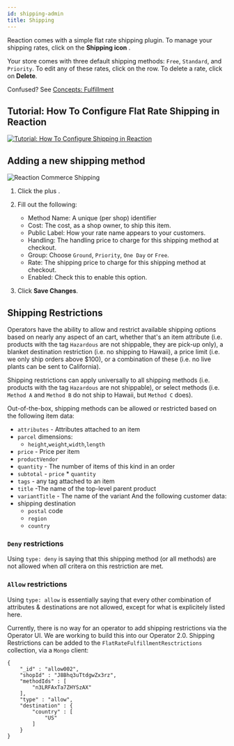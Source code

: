 ```yaml
---
id: shipping-admin
title: Shipping
---
```


Reaction comes with a simple flat rate shipping plugin. To manage your shipping rates, click on the **Shipping icon** <i class="rui font-icon fa fa-truck"></i>.

Your store comes with three default shipping methods: `Free`, `Standard`, and `Priority`. To edit any of these rates, click on the row. To delete a rate, click on **Delete**.

Confused? See [Concepts: Fulfillment](concepts-fulfillment.md)

## Tutorial: How To Configure Flat Rate Shipping in Reaction

[![Tutorial: How To Configure Shipping in Reaction](/assets/guide-shipping-video-screenshot.png)](https://www.youtube.com/watch?v=fiR_kV1GBdg)

## Adding a new shipping method

![](/assets/admin-dashboard-shipping-2.png "Reaction Commerce Shipping")

1. Click the plus <i class="font-icon fa fa-plus"></i>.
2. Fill out the following:

    - Method Name: A unique (per shop) identifier
    - Cost: The cost, as a shop owner, to ship this item.
    - Public Label: How your rate name appears to your customers.
    - Handling: The handling price to charge for this shipping method at checkout.
    - Group: Choose `Ground`, `Priority`, `One Day` or `Free`.
    - Rate: The shipping price to charge for this shipping method at checkout.
    - Enabled: Check this to enable this option.

3. Click **Save Changes**.

## Shipping Restrictions

Operators have the ability to allow and restrict available shipping options based on nearly any aspect of an cart, whether that's an item attribute (i.e. products with the tag `Hazardous` are not shippable, they are pick-up only), a blanket destination restriction (i.e. no shipping to Hawaii), a price limit (i.e. we only ship orders above $100), or a combination of these (i.e. no live plants can be sent to California).

Shipping restrictions can apply universally to all shipping methods (i.e. products with the tag `Hazardous` are not shippable), or select methods (i.e. `Method A` and `Method B` do not ship to Hawaii, but `Method C` does).

Out-of-the-box, shipping methods can be allowed or restricted based on the following item data: 
  - `attributes` - Attributes attached to an item
  - `parcel` dimensions:
    - `height`,`weight`,`width`,`length`
  - `price` - Price per item
  - `productVendor`
  - `quantity` - The number of items of this kind in an order
  - `subtotal` - `price` * `quantity`
  - `tags` - any tag attached to an item
  - `title` -The name of the top-level parent product
  - `variantTitle` - The name of the variant
And the following customer data:
  - shipping destination
    - `postal` code
    - `region`
    - `country`
    
### `Deny` restrictions

Using `type: deny` is saying that this shipping method (or all methods) are not allowed when *all* critera on this restriction are met.

    
### `Allow` restrictions

Using `type: allow` is essentially saying that every other combination of attributes & destinations are not allowed, except for what is explicitely listed here.

Currently, there is no way for an operator to add shipping restrictions via the Operator UI. We are working to build this into our Operator 2.0. Shipping Restrictions can be added to the `FlatRateFulfillmentResctrictions` collection, via a `Mongo` client:


```
{
    "_id" : "allow002",
    "shopId" : "J8Bhq3uTtdgwZx3rz",
    "methodIds" : [ 
        "n3LRFAxTa7ZHYSzAX"
    ],
    "type" : "allow",
    "destination" : {
        "country" : [ 
            "US"
        ]
    }
}
```
